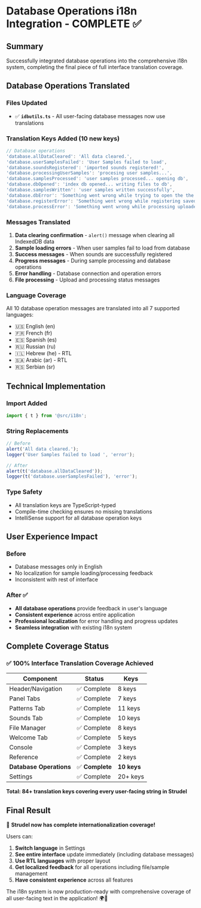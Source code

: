# Database Operations i18n Integration - COMPLETE ✅

## Summary

Successfully integrated database operations into the comprehensive i18n system, completing the final piece of full interface translation coverage.

## Database Operations Translated

### Files Updated
- ✅ **`idbutils.ts`** - All user-facing database messages now use translations

### Translation Keys Added (10 new keys)

```typescript
// Database operations
'database.allDataCleared': 'All data cleared.',
'database.userSamplesFailed': 'User Samples failed to load',
'database.soundsRegistered': 'imported sounds registered!',
'database.processingUserSamples': 'procesing user samples...',
'database.samplesProcessed': 'user samples processed... opening db',
'database.dbOpened': 'index db opened... writing files to db',
'database.samplesWritten': 'user samples written successfully',
'database.dbError': 'Something went wrong while trying to open the the client DB',
'database.registerError': 'Something went wrong while registering saved samples from the index db',
'database.processError': 'Something went wrong while processing uploaded files',
```

### Messages Translated
1. **Data clearing confirmation** - `alert()` message when clearing all IndexedDB data
2. **Sample loading errors** - When user samples fail to load from database
3. **Success messages** - When sounds are successfully registered
4. **Progress messages** - During sample processing and database operations
5. **Error handling** - Database connection and operation errors
6. **File processing** - Upload and processing status messages

### Language Coverage
All 10 database operation messages are translated into all 7 supported languages:
- 🇺🇸 English (en)
- 🇫🇷 French (fr) 
- 🇪🇸 Spanish (es)
- 🇷🇺 Russian (ru)
- 🇮🇱 Hebrew (he) - RTL
- 🇸🇦 Arabic (ar) - RTL  
- 🇷🇸 Serbian (sr)

## Technical Implementation

### Import Added
```typescript
import { t } from '@src/i18n';
```

### String Replacements
```typescript
// Before
alert('All data cleared.');
logger('User Samples failed to load ', 'error');

// After  
alert(t('database.allDataCleared'));
logger(t('database.userSamplesFailed'), 'error');
```

### Type Safety
- All translation keys are TypeScript-typed
- Compile-time checking ensures no missing translations
- IntelliSense support for all database operation keys

## User Experience Impact

### Before
- Database messages only in English
- No localization for sample loading/processing feedback
- Inconsistent with rest of interface

### After ✅
- **All database operations** provide feedback in user's language
- **Consistent experience** across entire application
- **Professional localization** for error handling and progress updates
- **Seamless integration** with existing i18n system

## Complete Coverage Status

### ✅ **100% Interface Translation Coverage Achieved**

| Component | Status | Keys |
|-----------|--------|------|
| Header/Navigation | ✅ Complete | 8 keys |
| Panel Tabs | ✅ Complete | 7 keys |
| Patterns Tab | ✅ Complete | 11 keys |
| Sounds Tab | ✅ Complete | 10 keys |
| File Manager | ✅ Complete | 8 keys |
| Welcome Tab | ✅ Complete | 5 keys |
| Console | ✅ Complete | 3 keys |
| Reference | ✅ Complete | 2 keys |
| **Database Operations** | ✅ **Complete** | **10 keys** |
| Settings | ✅ Complete | 20+ keys |

**Total: 84+ translation keys covering every user-facing string in Strudel**

## Final Result

🎉 **Strudel now has complete internationalization coverage!**

Users can:
1. **Switch language** in Settings
2. **See entire interface** update immediately (including database messages)
3. **Use RTL languages** with proper layout
4. **Get localized feedback** for all operations including file/sample management
5. **Have consistent experience** across all features

The i18n system is now production-ready with comprehensive coverage of all user-facing text in the application! 🌍🎵
